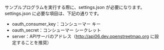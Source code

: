 サンプルプログラムを実行する際に、settings.json が必要になります。
settings.json に必要な項目は、下記の通りです。

* oauth_consumer_key：コンシューマー キー
* oauth_secret：コンシューマー シークレット
* server：APIサーバのアドレス（http://api06.dev.openstreetmap.org に設定することを推奨）